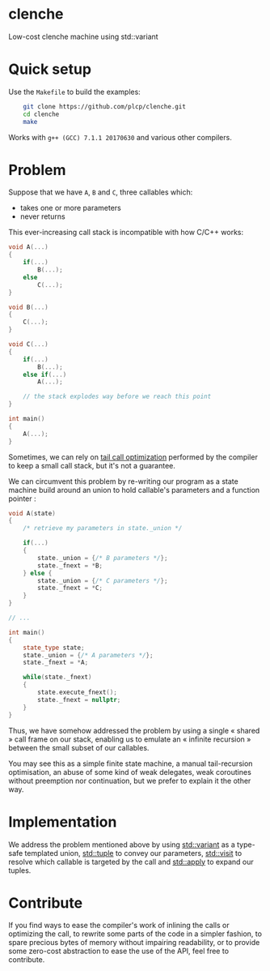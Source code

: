 # clenche
Low-cost clenche machine using std::variant

# Quick setup
Use the `Makefile` to build the examples:
```sh
    git clone https://github.com/plcp/clenche.git
    cd clenche
    make
```

Works with `g++ (GCC) 7.1.1 20170630` and various other compilers.

# Problem

Suppose that we have `A`, `B` and `C`, three callables which:
 - takes one or more parameters
 - never returns

This ever-increasing call stack is incompatible with how C/C++ works:
```C++
void A(...)
{
    if(...)
        B(...);
    else
        C(...);
}

void B(...)
{
    C(...);
}

void C(...)
{
    if(...)
        B(...);
    else if(...)
        A(...);

    // the stack explodes way before we reach this point
}

int main()
{
    A(...);
}
```

Sometimes, we can rely on [tail call
optimization](https://gcc.gnu.org/onlinedocs/gccint/Tail-Calls.html) performed
by the compiler to keep a small call stack, but it's not a guarantee.

We can circumvent this problem by re-writing our program as a state machine
build around an union to hold callable's parameters and a function pointer :
```C++
void A(state)
{
    /* retrieve my parameters in state._union */

    if(...)
    {
        state._union = {/* B parameters */};
        state._fnext = *B;
    } else {
        state._union = {/* C parameters */};
        state._fnext = *C;
    }
}

// ...

int main()
{
    state_type state;
    state._union = {/* A parameters */};
    state._fnext = *A;

    while(state._fnext)
    {
        state.execute_fnext();
        state._fnext = nullptr;
    }
}
```
Thus, we have somehow addressed the problem by using a single « shared » call
frame on our stack, enabling us to emulate an « infinite recursion » between the
small subset of our callables.

You may see this as a simple finite state machine, a manual tail-recursion
optimisation, an abuse of some kind of weak delegates, weak coroutines without
preemption nor continuation, but we prefer to explain it the other way.

# Implementation

We address the problem mentioned above by using
[std::variant](http://en.cppreference.com/w/cpp/utility/variant) as a type-safe
templated union, [std::tuple](http://en.cppreference.com/w/cpp/utility/tuple) to
convey our parameters,
[std::visit](http://en.cppreference.com/w/cpp/utility/variant/visit) to resolve
which callable is targeted by the call and
[std::apply](http://en.cppreference.com/w/cpp/utility/apply) to expand our
tuples.

# Contribute

If you find ways to ease the compiler's work of inlining the calls or optimizing
the call, to rewrite some parts of the code in a simpler fashion, to spare
precious bytes of memory without impairing readability, or to provide some
zero-cost abstraction to ease the use of the API, feel free to contribute.
